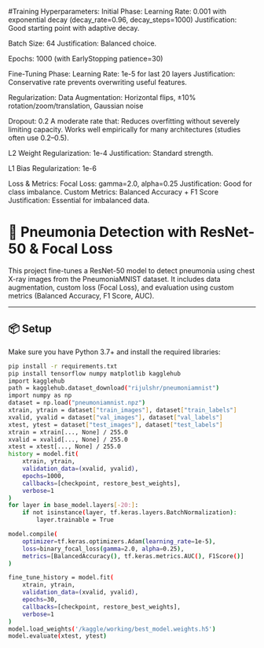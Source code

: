 #Training Hyperparameters:
Initial Phase:
Learning Rate: 0.001 with exponential decay (decay_rate=0.96, decay_steps=1000)
Justification: Good starting point with adaptive decay. 

Batch Size: 64
Justification: Balanced choice. 

Epochs: 1000 (with EarlyStopping patience=30)

Fine-Tuning Phase:
Learning Rate: 1e-5 for last 20 layers
Justification: Conservative rate prevents overwriting useful features.

Regularization:
Data Augmentation: Horizontal flips, ±10% rotation/zoom/translation, Gaussian noise


Dropout: 0.2 
A moderate rate that:
Reduces overfitting without severely limiting capacity.
Works well empirically for many architectures (studies often use 0.2–0.5).


L2 Weight Regularization: 1e-4
Justification: Standard strength. 

L1 Bias Regularization: 1e-6


Loss & Metrics:
Focal Loss: gamma=2.0, alpha=0.25
Justification: Good for class imbalance. 
Custom Metrics: Balanced Accuracy + F1 Score
Justification: Essential for imbalanced data. 
# 🧠 Pneumonia Detection with ResNet-50 & Focal Loss

This project fine-tunes a ResNet-50 model to detect pneumonia using chest X-ray images from the PneumoniaMNIST dataset. It includes data augmentation, custom loss (Focal Loss), and evaluation using custom metrics (Balanced Accuracy, F1 Score, AUC).

---

## 📦 Setup

Make sure you have Python 3.7+ and install the required libraries:

```bash
pip install -r requirements.txt
pip install tensorflow numpy matplotlib kagglehub
import kagglehub
path = kagglehub.dataset_download("rijulshr/pneumoniamnist")
import numpy as np
dataset = np.load("pneumoniamnist.npz")
xtrain, ytrain = dataset["train_images"], dataset["train_labels"]
xvalid, yvalid = dataset["val_images"], dataset["val_labels"]
xtest, ytest = dataset["test_images"], dataset["test_labels"]
xtrain = xtrain[..., None] / 255.0
xvalid = xvalid[..., None] / 255.0
xtest = xtest[..., None] / 255.0
history = model.fit(
    xtrain, ytrain,
    validation_data=(xvalid, yvalid),
    epochs=1000,
    callbacks=[checkpoint, restore_best_weights],
    verbose=1
)
for layer in base_model.layers[-20:]:
    if not isinstance(layer, tf.keras.layers.BatchNormalization):
        layer.trainable = True

model.compile(
    optimizer=tf.keras.optimizers.Adam(learning_rate=1e-5),
    loss=binary_focal_loss(gamma=2.0, alpha=0.25),
    metrics=[BalancedAccuracy(), tf.keras.metrics.AUC(), F1Score()]
)

fine_tune_history = model.fit(
    xtrain, ytrain,
    validation_data=(xvalid, yvalid),
    epochs=30,
    callbacks=[checkpoint, restore_best_weights],
    verbose=1
)
model.load_weights('/kaggle/working/best_model.weights.h5')
model.evaluate(xtest, ytest)

